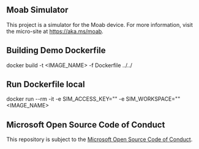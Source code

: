 ## Moab Simulator

This project is a simulator for the Moab device. For more information, visit the micro-site at https://aka.ms/moab.

## Building Demo Dockerfile
docker build -t <IMAGE_NAME> -f Dockerfile ../../

## Run Dockerfile local
docker run --rm -it -e SIM_ACCESS_KEY="<your-access-key>" -e SIM_WORKSPACE="<your-workspace>" <IMAGE_NAME>


## Microsoft Open Source Code of Conduct
This repository is subject to the [Microsoft Open Source Code of Conduct](https://opensource.microsoft.com/codeofconduct).
